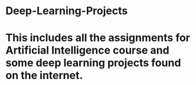 # Deep-Learning-Projects
# This includes all the assignments for Artificial Intelligence course and some deep learning projects found on the internet.
